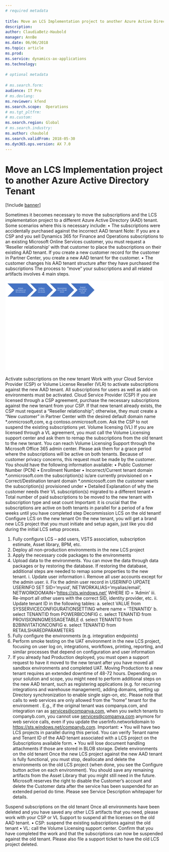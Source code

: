 ```yaml
---
# required metadata

title: Move an LCS Implementation project to another Azure Active Directory Tenant 
description: 
author: ClaudiaBetz-Haubold 
manager: AnnBe
ms.date: 06/06/2018
ms.topic: article
ms.prod: 
ms.service: dynamics-ax-applications
ms.technology: 

# optional metadata

# ms.search.form:  
audience: IT Pro
# ms.devlang: 
ms.reviewer: kfend
ms.search.scope:  Operations 
# ms.tgt_pltfrm: 
# ms.custom: 
ms.search.region: Global
# ms.search.industry: 
ms.author: chaubold
ms.search.validFrom: 2018-05-30 
ms.dyn365.ops.version: AX 7.0
---
```


# Move an LCS Implementation project to another Azure Active Directory Tenant 
[!include [banner](../includes/banner.md)]

Sometimes it becomes necessary to move the subscriptions and the LCS implementation project to a different Azure Active Directory (AAD) tenant. Some scenarios where this is necessary include:
•	The subscriptions were accidentally purchased against the incorrect AAD tenant 
Note: If you are a CSP and you sell Dynamics 365 for Finance and Operations subscriptions to an existing Microsoft Online Services customer, you must request a ‘Reseller relationship’ with that customer to place the subscriptions on their existing AAD tenant. If you create a new customer record for the customer in Partner Center, you create a new AAD tenant for the customer.
•	The customer changes his AAD tenant structure after they have purchased the subscriptions
The process to “move” your subscriptions and all related artifacts involves 4 main steps.
 
![move subscription process](./media/move-subscription-process.png) 
 
Activate subscriptions on the new tenant
Work with your Cloud Service Provider (CSP) or Volume License Reseller (VLR) to activate subscriptions against the new AAD tenant. All subscriptions for users as well as add-on environments must be activated.
Cloud Service Provider (CSP)
If you are licensed through a CSP agreement, purchase the necessary subscriptions against the new tenant from your CSP. If that new tenant already exists, the CSP must request a “Reseller relationship”; otherwise, they must create a “New customer” in Partner Center with the desired default domain name *.onmicrosoft,com, e.g contoso.onmicrosoft.com.
Ask the CSP to not suspend the existing subscriptions yet.
Volume licensing (VL)
If you are licensed through a VL agreement, you must call the Volume Licensing support center and ask them to remap the subscriptions from the old tenant to the new tenant. You can reach Volume Licensing Support through the Microsoft Office 365 admin center. Please ask them for a grace period where the subscriptions will be active on both tenants. Because of customer privacy concerns, this request must be made by the customer. You should have the following information available: 
•	Public Customer Number (PCN)
•	Enrollment Number
•	Incorrect/Current tenant domain *.onmicrosoft.com the subscription(s) is/are currently provisioned on
•	Correct/Destination tenant domain *.onmicrosoft.com the customer wants the subscription(s) provisioned under
•	Detailed Explanation of why the customer needs their VL subscription(s) migrated to a different tenant
•	Total number of paid subscriptions to be moved to the new tenant with subscription type and seat count
Important: it is crucial that the subscriptions are active on both tenants in parallel for a period of a few weeks until you have completed step Decommission LCS on the old tenant!
Configure LCS on the new tenant
On the new tenant, you will get a brand new LCS project that you must initiate and setup again, just like you did during the initial LCS setup process.
1.	Fully configure LCS – add users, VSTS association, subscription estimate, Asset library, BPM, etc.
2.	Deploy all non-production environments in the new LCS project
3.	Apply the necessary code packages to the environments
4.	Upload data to the environments. You can move the data through data packages or by restoring the database. If restoring the database, additional steps are needed to remap some properties to the new tenant.
i.	Update user information
i.	Remove all user accounts except for the admin user. 
ii.	Fix the admin user record in USERINFO
UPDATE USERINFO
SET SID=’mysid’, NETWORKALIAS=’myalias/email’, NETWORKDOMAIN=’https://sts.windows.net’
WHERE ID = ‘Admin’
iii.	Re-import all other users with the correct SID, identity provider, etc.
ii.	Update tenant ID in the following tables:
a.	select VALUE from SYSSERVICECONFIGURATIONSETTING where name = 'TENANTID'
b.	select TENANTID from POWERBICONFIG
c.	select TENANTID from PROVISIONINGMESSAGETABLE
d.	select TENANTID from B2BINVITATIONCONFIG
e.	select TENANTID from RETAILSHAREDPARAMETERS
5.	Fully configure the environments (e.g. integration endpoints)
6.	Perform smoke testing on the UAT environment in the new LCS project, focusing on user log on, integrations, workflows, printing, reporting, and similar processes that depend on configuration and user information
7.	If you already had Production deployed, you must open a support request to have it moved to the new tenant after you have moved all sandbox environments and completed UAT. Moving Production to a new tenant requires an extended downtime of 48-72 hours. 
Depending on your solution and scope, you might need to perform additional steps on the new AAD tenant, such as registering applications (e.g. for recurring integrations and warehouse management), adding domains, setting up Directory synchronization to enable single sign-on, etc. Please note that calls to web services are only allowed from the “home” tenant for the environment . E.g., if the original tenant was companya.com, and integration ran as services@companya.com, when you switch tenants to companyb.com, you cannot use services@companya.com anymore for web service calls, even if you update the userInfo.networkdomain to https://sts.windows.net/companyb.com.
Important: 
•	You will have two LCS projects in parallel during this period. You can verify Tenant name and Tenant ID of the AAD tenant associated with a LCS project on the Subscriptions available form.
•	You will lose document handling attachments if those are stored in BLOB storage. 
Delete environments on the old tenant
Once the new LCS project against the new AAD tenant is fully functional, you must stop, deallocate and delete the environments on the old LCS project (when done, you see the Configure button active on each environment). You should save any remaining artifacts from the Asset Library that you might still need in the future. Microsoft reserves the right to disable the Customer’s account and delete the Customer data after the service has been suspended for an extended period do time. Please see Service Description whitepaper for details. 
 

Suspend subscriptions on the old tenant
Once all environments have been deleted and you have saved any other LCS artifacts that you need, please work with your CSP or VL Support to suspend all the licenses on the old AAD tenant. 
•	CSP: suspend the existing subscriptions against the old tenant
•	VL: call the Volume Licensing support center. Confirm that you have completed the work and that the subscriptions can now be suspended against the old tenant.
Please also file a support ticket to have the old LCS project deleted.

